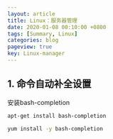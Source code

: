 ```yaml
---
layout: article
title: Linux：服务器管理
date: 2020-01-08 00:10:00 +0800
tags: [Summary, Linux]
categories: blog
pageview: true
key: Linux-manager
---
```




## 1. 命令自动补全设置

安装bash-completion

```bash
apt-get install bash-completion

yum install -y bash-completion
```

